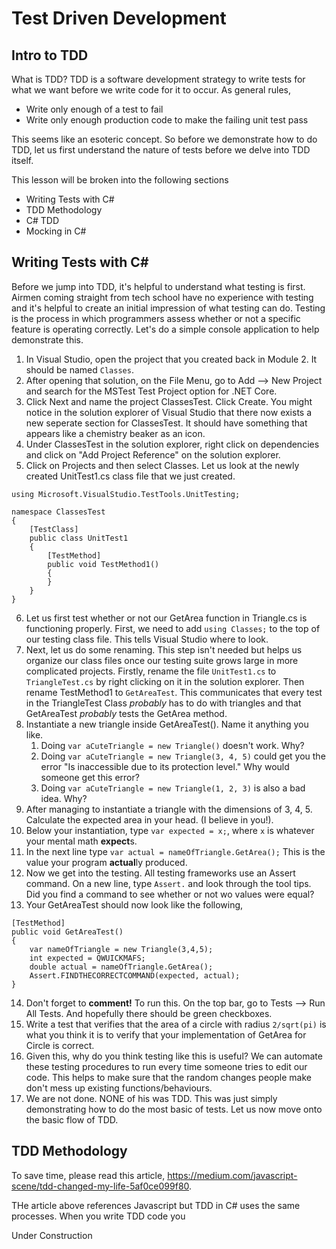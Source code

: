 # Test Driven Development #

## Intro to TDD ##
What is TDD? TDD is a software development strategy to write tests for what we want before we write code for it to occur. As general rules, 
* Write only enough of a test to fail
* Write only enough production code to make the failing unit test pass

This seems like an esoteric concept. So before we demonstrate how to do TDD, let us first understand the nature of tests before we delve into TDD itself.

This lesson will be broken into the following sections
* Writing Tests with C#
* TDD Methodology
* C# TDD 
* Mocking in C#

## Writing Tests with C# ##
Before we jump into TDD, it's helpful to understand what testing is first. Airmen coming straight from tech school have no experience with testing and it's helpful to create an initial impression of what testing can do. Testing is the process in which programmers assess whether or not a specific feature is operating correctly. Let's do a simple console application to help demonstrate this.

1. In Visual Studio, open the project that you created back in Module 2. It should be named `Classes`.
1. After opening that solution, on the File Menu, go to Add --> New Project and search for the MSTest Test Project option for .NET Core.
1. Click Next and name the project ClassesTest. Click Create. You might notice in the solution explorer of Visual Studio that there now exists a new seperate section for ClassesTest. It should have something that appears like a chemistry beaker as an icon.
1. Under ClassesTest in the solution explorer, right click on dependencies and click on "Add Project Reference" on the solution explorer.
1. Click on Projects and then select Classes. Let us look at the newly created UnitTest1.cs class file that we just created.

```
using Microsoft.VisualStudio.TestTools.UnitTesting;

namespace ClassesTest
{
	[TestClass]
	public class UnitTest1
	{
		[TestMethod]
		public void TestMethod1()
		{
		}
	}
}
```

6. Let us first test whether or not our GetArea function in Triangle.cs is functioning properly. First, we need to add `using Classes;` to the top of our testing class file. This tells Visual Studio where to look.
6. Next, let us do some renaming. This step isn't needed but helps us organize our class files once our testing suite grows large in more complicated projects. Firstly, rename the file `UnitTest1.cs` to `TriangleTest.cs` by right clicking on it in the solution explorer. Then rename TestMethod1 to `GetAreaTest`. This communicates that every test in the TriangleTest Class *probably* has to do with triangles and that GetAreaTest *probably* tests the GetArea method.
6. Instantiate a new triangle inside GetAreaTest(). Name it anything you like. 
    1. Doing `var aCuteTriangle = new Triangle()` doesn't work. Why?
    1. Doing `var aCuteTriangle = new Triangle(3, 4, 5)` could get you the error "Is inaccessible due to its protection level." Why would someone get this error?
    1. Doing `var aCuteTriangle = new Triangle(1, 2, 3)` is also a bad idea. Why?
6. After managing to instantiate a triangle with the dimensions of 3, 4, 5. Calculate the expected area in your head. (I believe in you!).
6. Below your instantiation, type `var expected = x;`, where `x` is whatever your mental math **expect**s.
6. In the next line type `var actual = nameOfTriangle.GetArea();` This is the value your program **actual**ly produced.
6. Now we get into the testing. All testing frameworks use an Assert command. On a new line, type `Assert.` and look through the tool tips. Did you find a command to see whether or not wo values were equal?
6. Your GetAreaTest should now look like the following,
```
[TestMethod]
public void GetAreaTest()
{
	var nameOfTriangle = new Triangle(3,4,5);
	int expected = QWUICKMAFS;
	double actual = nameOfTriangle.GetArea();
	Assert.FINDTHECORRECTCOMMAND(expected, actual);
}
 ```
14. Don't forget to **comment!** To run this. On the top bar, go to Tests --> Run All Tests. And hopefully there should be green checkboxes.
14. Write a test that verifies that the area of a circle with radius `2/sqrt(pi)` is what you think it is to verify that your implementation of GetArea for Circle is correct.
14. Given this, why do you think testing like this is useful? We can automate these testing procedures to run every time someone tries to edit our code. This helps to make sure that the random changes people make don't mess up existing functions/behaviours.
14. We are not done. NONE of his was TDD. This was just simply demonstrating how to do the most basic of tests. Let us now move onto the basic flow of TDD.

## TDD Methodology ##
To save time, please read this article, https://medium.com/javascript-scene/tdd-changed-my-life-5af0ce099f80. 

THe article above references Javascript but TDD in C# uses the same processes. When you write TDD code you 

Under Construction

